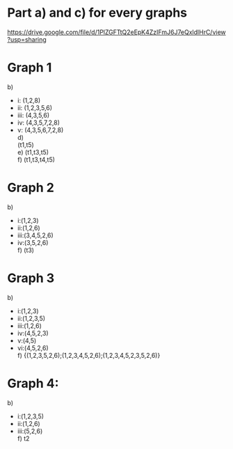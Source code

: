 # Part a) and c) for every graphs 
https://drive.google.com/file/d/1PlZGFTtQ2eEpK4ZzIFmJ6J7eQxldlHrC/view?usp=sharing

# Graph 1
b)
* i:    (1,2,8)
*  ii:   (1,2,3,5,6)
*  iii:  (4,3,5,6)
*  iv:   (4,3,5,7,2,8)
*   v:    (4,3,5,6,7,2,8)
<br> d)
<br> (t1,t5)
<br> e) (t1,t3,t5)
<br> f) (t1,t3,t4,t5)

# Graph 2
b)
* i:(1,2,3)
* ii:(1,2,6)
* iii:(3,4,5,2,6)
* iv:(3,5,2,6)
<br> f) (t3)

# Graph 3
b)
* i:(1,2,3)
* ii:(1,2,3,5)
* iii:(1,2,6)
* iv:(4,5,2,3)
* v:(4,5)
* vi:(4,5,2,6)
<br> f) {(1,2,3,5,2,6);(1,2,3,4,5,2,6);(1,2,3,4,5,2,3,5,2,6)}

# Graph 4:
b)
* i:(1,2,3,5)
* ii:(1,2,6)
* iii:(5,2,6)
<br> f) t2
